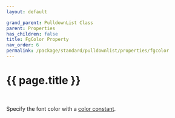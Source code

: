 ```yaml
---
layout: default

grand_parent: PulldownList Class
parent: Properties
has_children: false
title: FgColor Property
nav_order: 6
permalink: /package/standard/pulldownlist/properties/fgcolor
---
```

# {{ page.title }}
<br>

Specify the font color with a <a href="/base/color">color constant</a>.

